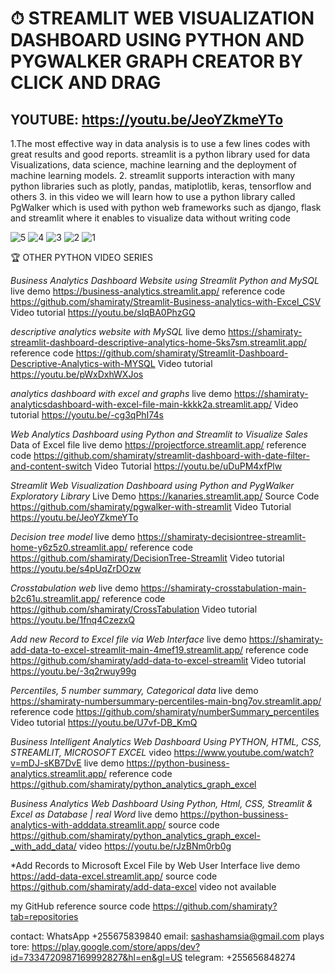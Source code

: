 # ⏱  STREAMLIT WEB VISUALIZATION DASHBOARD USING PYTHON AND PYGWALKER GRAPH CREATOR BY CLICK AND DRAG
## YOUTUBE: https://youtu.be/JeoYZkmeYTo

1.The most effective way in data analysis is to use a few lines codes with great results and good reports. streamlit is a python library used for data Visualizations, data science, machine learning and the deployment of machine learning models.
2. streamlit supports interaction with many python libraries such as plotly, pandas, matiplotlib, keras, tensorflow and others
3. in this video we will learn how to use a python library called PgWalker which is used with python web frameworks such as django, flask and streamlit where it enables to visualize data without writing code

![5](https://github.com/shamiraty/pgwalker-with-streamlit/assets/129072179/e69de300-ce4c-43fd-ad25-4bc20e651ab9)
![4](https://github.com/shamiraty/pgwalker-with-streamlit/assets/129072179/22ec7d30-bb5f-4377-9ca4-0f13dbfc6129)
![3](https://github.com/shamiraty/pgwalker-with-streamlit/assets/129072179/64ad167f-afb4-4e57-b5a5-9fd0e44ba064)
![2](https://github.com/shamiraty/pgwalker-with-streamlit/assets/129072179/7f12bc4f-37d9-41c4-8004-03aae551a0a2)
![1](https://github.com/shamiraty/pgwalker-with-streamlit/assets/129072179/54ae9c6a-f748-4550-b639-7227fc6ad275)

🏆 OTHER PYTHON VIDEO SERIES

*Business Analytics Dashboard Website using Streamlit Python and MySQL*
live demo
https://business-analytics.streamlit.app/
reference code
https://github.com/shamiraty/Streamlit-Business-analytics-with-Excel_CSV
Video tutorial
https://youtu.be/sIqBA0PhzGQ

*descriptive analytics website with MySQL*
live demo
https://shamiraty-streamlit-dashboard-descriptive-analytics-home-5ks7sm.streamlit.app/
reference code
https://github.com/shamiraty/Streamlit-Dashboard-Descriptive-Analytics-with-MYSQL
Video tutorial
https://youtu.be/pWxDxhWXJos

*analytics dashboard with excel and graphs*
live demo
https://shamiraty-analyticsdashboard-with-excel-file-main-kkkk2a.streamlit.app/
Video tutorial
https://youtu.be/-cg3qPhI74s

*Web Analytics Dashboard using Python and Streamlit  to Visualize Sales* Data of Excel file
live demo
https://projectforce.streamlit.app/
reference code
https://github.com/shamiraty/streamlit-dashboard-with-date-filter-and-content-switch
Video Tutorial
https://youtu.be/uDuPM4xfPlw

*Streamlit Web Visualization Dashboard using Python and PygWalker Exploratory Library*
Live Demo
https://kanaries.streamlit.app/
Source Code
https://github.com/shamiraty/pgwalker-with-streamlit
Video Tutorial
https://youtu.be/JeoYZkmeYTo

*Decision tree model*
live demo
https://shamiraty-decisiontree-streamlit-home-y6z5z0.streamlit.app/
reference code
https://github.com/shamiraty/DecisionTree-Streamlit
Video tutorial
https://youtu.be/s4pUqZrDOzw

*Crosstabulation web*
live demo
https://shamiraty-crosstabulation-main-b2c61u.streamlit.app/
reference code
https://github.com/shamiraty/CrossTabulation
Video tutorial
https://youtu.be/1fnq4CzezxQ

*Add new Record to Excel file via Web Interface*
live demo
https://shamiraty-add-data-to-excel-streamlit-main-4mef19.streamlit.app/
reference code
https://github.com/shamiraty/add-data-to-excel-streamlit
Video tutorial
https://youtu.be/-3q2rwuy99g

*Percentiles, 5 number summary, Categorical data*
live demo
https://shamiraty-numbersummary-percentiles-main-bng7ov.streamlit.app/
reference code
https://github.com/shamiraty/numberSummary_percentiles
Video tutorial
https://youtu.be/U7vf-DB_KmQ

*Business Intelligent Analytics Web Dashboard Using PYTHON, HTML, CSS, STREAMLIT, MICROSOFT EXCEL*
video
https://www.youtube.com/watch?v=mDJ-sKB7DvE
live demo
https://python-business-analytics.streamlit.app/
reference code
https://github.com/shamiraty/python_analytics_graph_excel

*Business Analytics Web Dashboard Using Python, Html, CSS, Streamlit & Excel as Database | real Word*
live demo
https://python-bussiness-analytics-with-adddata.streamlit.app/
source code
https://github.com/shamiraty/python_analytics_graph_excel-_with_add_data/
video
https://youtu.be/rJzBNm0rb0g

*Add Records to Microsoft Excel File by Web User Interface
live demo 
https://add-data-excel.streamlit.app/
source code 
https://github.com/shamiraty/add-data-excel
video
not available

my GitHub reference source code
https://github.com/shamiraty?tab=repositories

contact:  WhatsApp +255675839840
email:  sashashamsia@gmail.com
plays tore:  https://play.google.com/store/apps/dev?id=7334720987169992827&hl=en&gl=US
telegram: +255656848274
